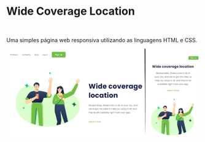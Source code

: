<h1 text-align="center">Wide Coverage Location</h1>
<br>
<p>Uma simples página web responsiva utilizando as linguagens HTML e CSS.<p/>

<img src="https://github.com/luigiolivi/wide-coverage-location/blob/master/images/PrtSc.jpg?raw=true">
